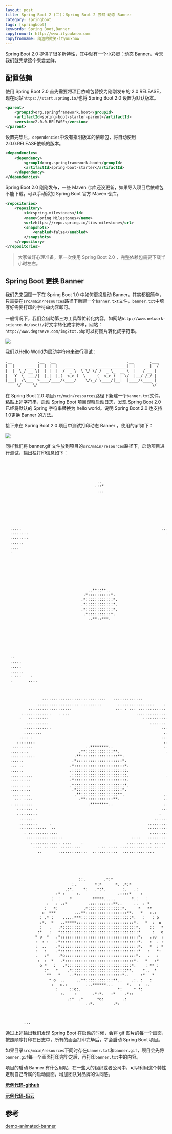 ```yaml
---
layout: post
title: Spring Boot 2 (二)：Spring Boot 2 尝鲜-动态 Banner
category: springboot
tags: [springboot]
keywords: Spring Boot,Banner
copyfromurl: http://www.ityouknow.com
copyfromname: 纯洁的微笑-ityouknow
---
```


Spring Boot 2.0 提供了很多新特性，其中就有一个小彩蛋：动态 Banner，今天我们就先拿这个来尝尝鲜。

## 配置依赖

使用 Spring Boot 2.0 首先需要将项目依赖包替换为刚刚发布的 2.0 RELEASE，现在网站`https://start.spring.io/`也将 Spring Boot 2.0 设置为默认版本。

``` xml
<parent>
	<groupId>org.springframework.boot</groupId>
	<artifactId>spring-boot-starter-parent</artifactId>
	<version>2.0.0.RELEASE</version>
</parent>
```

设置完毕后，`dependencies`中没有指明版本的依赖包，将自动使用2.0.0.RELEASE依赖的版本。

``` xml
<dependencies>
	<dependency>
		<groupId>org.springframework.boot</groupId>
		<artifactId>spring-boot-starter</artifactId>
	</dependency>
</dependencies>
```

Spring Boot 2.0 刚刚发布，一些 Maven 仓库还没更新，如果导入项目后依赖包不能下载，可以手动添加 Spring Boot 官方 Maven 仓库。

``` xml
<repositories>
	<repository>
		<id>spring-milestones</id>
		<name>Spring Milestones</name>
		<url>https://repo.spring.io/libs-milestone</url>
		<snapshots>
			<enabled>false</enabled>
		</snapshots>
	</repository>
</repositories>
```

> 大家做好心理准备，第一次使用 Spring Boot 2.0 ，完整依赖包需要下载半小时左右。


## Spring Boot 更换 Banner

我们先来回顾一下在 Spring Boot 1.0 中如何更换启动 Banner，其实都很简单，只需要在`src/main/resources`路径下新建一个`banner.txt`文件，`banner.txt`中填写好需要打印的字符串内容即可。

一般情况下，我们会借助第三方工具帮忙转化内容，如网站`http://www.network-science.de/ascii/`将文字转化成字符串，网站：`http://www.degraeve.com/img2txt.php`可以将图片转化成字符串。

![](http://www.ityouknow.com/assets/images/2018/springboot/hello.png)

我们以Hello World为启动字符串来进行测试：

``` xml
.__           .__  .__                               .__       .___
|  |__   ____ |  | |  |   ____   __  _  _____________|  |    __| _/
|  |  \_/ __ \|  | |  |  /  _ \  \ \/ \/ /  _ \_  __ \  |   / __ | 
|   Y  \  ___/|  |_|  |_(  <_> )  \     (  <_> )  | \/  |__/ /_/ | 
|___|  /\___  >____/____/\____/    \/\_/ \____/|__|  |____/\____ | 
     \/     \/                                                  \/ 
```

在 Spring Boot 2.0 项目`src/main/resources`路径下新建一个`banner.txt`文件，粘贴上述字符串，启动 Spring Boot 项目观察启动日志，发现 Spring Boot 2.0 已经将默认的 Spring 字符串替换为 hello world。说明 Spring Boot 2.0 也支持1.0更换 Banner 的方法。

接下来在 Spring Boot 2.0 项目中测试打印动态 Banner ，使用的gif如下：

![](http://www.ityouknow.com/assets/images/2018/springboot/banner.gif)

同样我们将 banner.gif 文件放到项目的`src/main/resources`路径下，启动项目进行测试，输出栏打印信息如下：

``` xml

                                    
                                                                              
                                                                              
                                        ..                                    
                                       .::*                                   
                                        ...                                   
                                                                              
                                                                              
                         
                                                                              



  .....                                                             ....      
  ........                                                            .    ...
  ........                                                                . ..
  ......                                                                  ....
  ....                                                                     ...
  .                                                                          .
                                                                              
                                                                              
                                                                              
                                                                              
                                                                              
                                                                              
                                                                              
                                    ..**::**..                                
                                  .*::::::::::*.                              
                                 .*::::::::::::*.                             
                                 .*::::::::::::*.                             
                                 .*::::::::::::*.                             
                                  .*::::::::::*.                              
                                    ..**::***.                                
                                                                              
                                                                              
                                                                              
                                                                              
                                                                              
                                                                              
                                                                              
  ..                                                                          
  .....                                                                     ..
  .....                                                                    ...
  ......                                                                ......
  . ...    .                                                             .....
  .       ....                                                             . .



                ............................   .............                  
              .................. .........       ................    .        
          ...................                   ... . ... ............        
       .............   . ...                             ...............      
      .   .........                                         ...........       
         ..........                                            ....... ....   
        ............                                                ........  
        ........                                                     ........ 
      .... .                                                        ......... 
     ........                                                        ........ 
   .........                       ..********..                      ......*..
  ........                      .**::::::::::::**.                    ........
  ...........                 .**::::::::::::::::**.                   .......
  ......                     .*::::::::::::::::::::*.                  .......
  ... ..                    .*::::::::::::::::::::::*.                 .......
  ......                    .::::::::::::::::::::::::.                 .......
  ..........                .::::::::::::::::::::::::.                ... ....
  .........                 .*:::::::::::::::::::::::.                    ....
  .........                 .*::::::::::::::::::::::*.                     ...
  .........                  .*::::::::::::::::::::*.                     ....
   ........                   .**::::::::::::::::**.                 .........
    ... ....                    .**::::::::::::**.                   .........
  . ........                        .********..                      .........
     ....... .                                                      ......*.. 
     .........                                                     .   .....  
      .......                                                    .........    
      ........     .                                          ............    
      ............  ..                                        ...........     
        . .............                                        .........      
         ................                              ....   ..........      
           ............. ....    .                   ......... . ..... .      
            .... ...... .........       . .. .... .............. ....         
              ..       .............  ...........  ..............             


                                                                              
                                                                              
                                                                              
                                ::.        .*:*                               
                             :.        *:*      *. .*:*                       
                          .:*.    *:   .*:*.       :.   .:                    
                      :* :     :.                .::::*    :                  
                    :  :    *         *****.....       *.:   :                
                  :   : .:*         .::::::::::**..     ..  : *               
                 :   *:           .*:::::::::::::::*.     *   **              
                o  ***        ...**::::::::::::::::::**.   *   :.:            
               : .* :    .....***::::::::::::::::::::::*.   :   : o           
               :*.  *   ..*****:::::::::::::::::::::::::*.   *  :  o          
               :   .   .*::::::::::::::::::::::::::::::::*.    ::   *         
              :*   :   *::::::::::::::::::::::::::::::::::*     :   o         
             * o  *   .*::::::::::::::::::::::::::::::::::*.   .:o  :         
             :  : :   .*::::::::::::::::::::::::::::::::::*.   :  . :         
             :  ..    .*::::::::::::::::::::::::::::::::::*.   *  : *         
             :   :    .*::::::::::::::::::::::::::::::::::*   :   *:          
             .   :*    .*o:::::::::::::::::::::::::::::::*.   .   :           
              :  :  *   .*::::::::::::::::::::::::::::::*.   *   :*           
               o *   :   .*::::::::::::::::::::::::::::*.    : ** :           
                 :*   *    .*::::::::::::::::::::::::**.    *..  *            
                  **   *    ..*::::::::::::::::::::*..     :*   *             
                   * o  ..     ..**::::::::::::**..    .:. :   :              
                    :   o.:        ...******...      *.   :  :.               
                      :     ::o:.                *:     * *:                  
                        :.    :       .*:*.   :*    .*::                      
                           .:*  .*      *o:        .:                         
                                   .:*.        .*:                                          
                 
        

        ...                                                                      

```

通过上述输出我们发现 Spring Boot 在启动的时候，会将 gif 图片的每一个画面，按照顺序打印在日志中，所有的画面打印完毕后，才会启动 Spring Boot 项目。

如果目录`src/main/resources`下同时存在`banner.txt`和`banner.gif`，项目会先将`banner.gif`每一个画面打印完毕之后，再打印`banner.txt`中的内容。

项目的启动 Banner 有什么用呢，在一些大的组织或者公司中，可以利用这个特性定制自己专属的启动画面，增加团队对品牌的认同感。

**[示例代码-github](https://github.com/ityouknow/spring-boot-examples)**

**[示例代码-码云](https://gitee.com/ityouknow/spring-boot-examples)**

## 参考

[demo-animated-banner](https://github.com/snicoll-demos/demo-animated-banner)  
